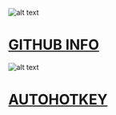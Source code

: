 ![alt text][logo]

[logo]: http://www.iconninja.com/files/631/349/303/logo-connection-network-social-github-icon.png "Logo Title Text 2"

# [GITHUB INFO](https://pauljohnsgit.github.io/GitHub-Info/)

![alt text][logo]

[logo]: http://coad.net/blog/images/AutoHotKeyLogo.png "Logo Title Text 2"

# [AUTOHOTKEY](https://pauljohnsgit.github.io/AutoHotKey/)
